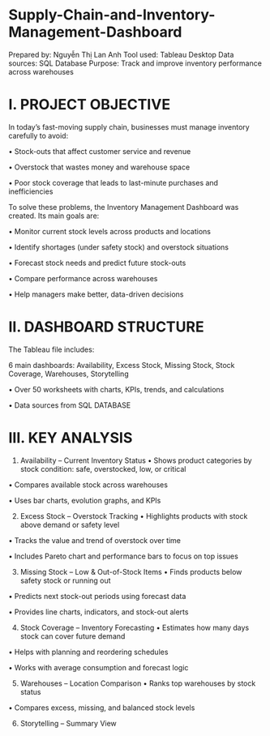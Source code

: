 # Supply-Chain-and-Inventory-Management-Dashboard

Prepared by: Nguyễn Thị Lan Anh 
Tool used: Tableau Desktop
Data sources: SQL Database 
Purpose: Track and improve inventory performance across warehouses

# I. PROJECT OBJECTIVE
In today’s fast-moving supply chain, businesses must manage inventory carefully to avoid:

•	Stock-outs that affect customer service and revenue

•	Overstock that wastes money and warehouse space

•	Poor stock coverage that leads to last-minute purchases and inefficiencies

To solve these problems, the Inventory Management Dashboard was created. Its main goals are:

•	Monitor current stock levels across products and locations

•	Identify shortages (under safety stock) and overstock situations

•	Forecast stock needs and predict future stock-outs

•	Compare performance across warehouses

•	Help managers make better, data-driven decisions

# II. DASHBOARD STRUCTURE
The Tableau file includes:

6 main dashboards: Availability, Excess Stock, Missing Stock, Stock Coverage, Warehouses, Storytelling

•	Over 50 worksheets with charts, KPIs, trends, and calculations

• Data sources from SQL DATABASE 

# III. KEY ANALYSIS 

1. Availability – Current Inventory Status
• Shows product categories by stock condition: safe, overstocked, low, or critical

• Compares available stock across warehouses

• Uses bar charts, evolution graphs, and KPIs

2. Excess Stock – Overstock Tracking
• Highlights products with stock above demand or safety level

• Tracks the value and trend of overstock over time

• Includes Pareto chart and performance bars to focus on top issues

3. Missing Stock – Low & Out-of-Stock Items
• Finds products below safety stock or running out

• Predicts next stock-out periods using forecast data

• Provides line charts, indicators, and stock-out alerts

4. Stock Coverage – Inventory Forecasting
• Estimates how many days stock can cover future demand

• Helps with planning and reordering schedules

• Works with average consumption and forecast logic

5. Warehouses – Location Comparison
• Ranks top warehouses by stock status

• Compares excess, missing, and balanced stock levels

6. Storytelling – Summary View

